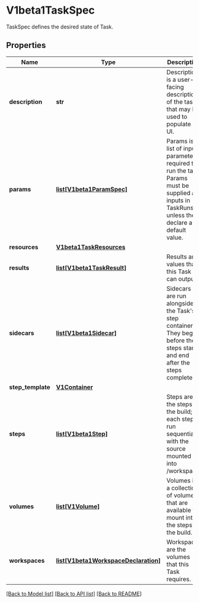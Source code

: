 # V1beta1TaskSpec

TaskSpec defines the desired state of Task.
## Properties
Name | Type | Description | Notes
------------ | ------------- | ------------- | -------------
**description** | **str** | Description is a user-facing description of the task that may be used to populate a UI. | [optional] 
**params** | [**list[V1beta1ParamSpec]**](V1beta1ParamSpec.md) | Params is a list of input parameters required to run the task. Params must be supplied as inputs in TaskRuns unless they declare a default value. | [optional] 
**resources** | [**V1beta1TaskResources**](V1beta1TaskResources.md) |  | [optional] 
**results** | [**list[V1beta1TaskResult]**](V1beta1TaskResult.md) | Results are values that this Task can output | [optional] 
**sidecars** | [**list[V1beta1Sidecar]**](V1beta1Sidecar.md) | Sidecars are run alongside the Task&#39;s step containers. They begin before the steps start and end after the steps complete. | [optional] 
**step_template** | [**V1Container**](https://github.com/kubernetes-client/python/blob/master/kubernetes/docs/V1Container.md) |  | [optional] 
**steps** | [**list[V1beta1Step]**](V1beta1Step.md) | Steps are the steps of the build; each step is run sequentially with the source mounted into /workspace. | [optional] 
**volumes** | [**list[V1Volume]**](https://github.com/kubernetes-client/python/blob/master/kubernetes/docs/V1Volume.md) | Volumes is a collection of volumes that are available to mount into the steps of the build. | [optional] 
**workspaces** | [**list[V1beta1WorkspaceDeclaration]**](V1beta1WorkspaceDeclaration.md) | Workspaces are the volumes that this Task requires. | [optional] 

[[Back to Model list]](../README.md#documentation-for-models) [[Back to API list]](../README.md#documentation-for-api-endpoints) [[Back to README]](../README.md)


